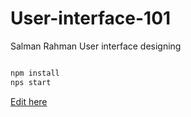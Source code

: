 # User-interface-101
Salman Rahman User interface designing

```bash

npm install
nps start

```

[Edit here](https://diy.pwa.dev/~/gh/salmanrahman98/User-interface-101)
